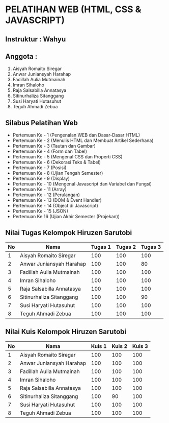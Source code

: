 # PELATIHAN WEB (HTML, CSS & JAVASCRIPT)

## Instruktur : Wahyu

## Anggota :

1. Aisyah Romaito Siregar
2. Anwar Juniansyah Harahap
3. Fadillah Aulia Mutmainah
4. Imran Sihaloho
5. Raja Salsabilla Annatasya
6. Sitinurhaliza Sitanggang
7. Susi Haryati Hutasuhut
8. Teguh Ahmadi Zebua

## Silabus Pelatihan Web

- Pertemuan Ke - 1 (Pengenalan WEB dan Dasar-Dasar HTML)
- Pertemuan Ke - 2 (Menulis HTML dan Membuat Artikel Sederhana)
- Pertemuan Ke - 3 (Tautan dan Gambar)
- Pertemuan Ke - 4 (Form dan Tabel)
- Pertemuan Ke - 5 (Mengenal CSS dan Properti CSS)
- Pertemuan Ke - 6 (Dekorasi Teks & Tabel)
- Pertemuan Ke - 7 (Posisi)
- Pertemuan Ke - 8 (Ujian Tengah Semester)
- Pertemuan Ke - 9 (Display)
- Pertemuan Ke - 10 (Mengenal Javascript dan Variabel dan Fungsi)
- Pertemuan Ke - 11 (Array)
- Pertemuan Ke - 12 (Perulangan)
- Pertemuan Ke - 13 (DOM & Event Handler)
- Pertemuan Ke - 14 (Object di Javascript)
- Pertemuan Ke - 15 (JSON)
- Pertemuan Ke 16 (Ujian Akhir Semester (Projekan))

## Nilai Tugas Kelompok Hiruzen Sarutobi

| No  | Nama                      | Tugas 1 | Tugas 2 | Tugas 3 |
| --- | ------------------------- | ------- | ------- | ------- |
| 1   | Aisyah Romaito Siregar    | 100     | 100     | 100     |
| 2   | Anwar Juniansyah Harahap  | 100     | 100     | 80      |
| 3   | Fadillah Aulia Mutmainah  | 100     | 100     | 100     |
| 4   | Imran Sihaloho            | 100     | 100     | 100     |
| 5   | Raja Salsabilla Annatasya | 100     | 100     | 100     |
| 6   | Sitinurhaliza Sitanggang  | 100     | 100     | 90      |
| 7   | Susi Haryati Hutasuhut    | 100     | 100     | 100     |
| 8   | Teguh Ahmadi Zebua        | 100     | 100     | 100     |

## Nilai Kuis Kelompok Hiruzen Sarutobi
| No  | Nama                      | Kuis 1 | Kuis 2 | Kuis 3 |
| --- | ------------------------- | ------ | ------ | ------ |
| 1   | Aisyah Romaito Siregar    | 100    | 100    | 100    |
| 2   | Anwar Juniansyah Harahap  | 100    | 100    | 100    |
| 3   | Fadillah Aulia Mutmainah  | 100    | 100    | 100    |
| 4   | Imran Sihaloho            | 100    | 100    | 100    |
| 5   | Raja Salsabilla Annatasya | 100    | 100    | 100    |
| 6   | Sitinurhaliza Sitanggang  | 100    | 90     | 100    |
| 7   | Susi Haryati Hutasuhut    | 100    | 100    | 100    |
| 8   | Teguh Ahmadi Zebua        | 100    | 100    | 100    |
